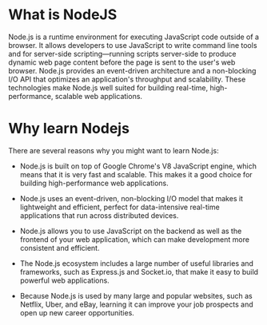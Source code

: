 # What is NodeJS

Node.js is a runtime environment for executing JavaScript code outside of a browser. It allows developers to use JavaScript to write command line tools and for server-side scripting—running scripts server-side to produce dynamic web page content before the page is sent to the user's web browser. Node.js provides an event-driven architecture and a non-blocking I/O API that optimizes an application's throughput and scalability. These technologies make Node.js well suited for building real-time, high-performance, scalable web applications.

# Why learn Nodejs

There are several reasons why you might want to learn Node.js:

* Node.js is built on top of Google Chrome's V8 JavaScript engine, which means that it is very fast and scalable. This makes it a good choice for building high-performance web applications.

* Node.js uses an event-driven, non-blocking I/O model that makes it lightweight and efficient, perfect for data-intensive real-time applications that run across distributed devices.

* Node.js allows you to use JavaScript on the backend as well as the frontend of your web application, which can make development more consistent and efficient.

* The Node.js ecosystem includes a large number of useful libraries and frameworks, such as Express.js and Socket.io, that make it easy to build powerful web applications.

* Because Node.js is used by many large and popular websites, such as Netflix, Uber, and eBay, learning it can improve your job prospects and open up new career opportunities.
